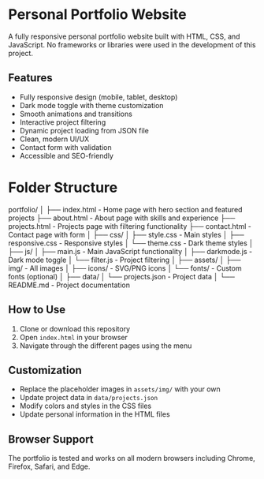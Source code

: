 # Personal Portfolio Website

A fully responsive personal portfolio website built with HTML, CSS, and JavaScript. No frameworks or libraries were used in the development of this project.

## Features

- Fully responsive design (mobile, tablet, desktop)
- Dark mode toggle with theme customization
- Smooth animations and transitions
- Interactive project filtering
- Dynamic project loading from JSON file
- Clean, modern UI/UX
- Contact form with validation
- Accessible and SEO-friendly

# Folder Structure

  portfolio/
  │
  ├── index.html - Home page with hero section and featured projects
  ├── about.html - About page with skills and experience
  ├── projects.html - Projects page with filtering functionality
  ├── contact.html - Contact page with form
  │
  ├── css/
  │ ├── style.css - Main styles
  │ ├── responsive.css - Responsive styles
  │ └── theme.css - Dark theme styles
  │
  ├── js/
  │ ├── main.js - Main JavaScript functionality
  │ ├── darkmode.js - Dark mode toggle
  │ └── filter.js - Project filtering
  │
  ├── assets/
  │ ├── img/ - All images
  │ ├── icons/ - SVG/PNG icons
  │ └── fonts/ - Custom fonts (optional)
  │
  ├── data/
  │ └── projects.json - Project data
  │
  └── README.md - Project documentation


## How to Use

1. Clone or download this repository
2. Open `index.html` in your browser
3. Navigate through the different pages using the menu

## Customization

- Replace the placeholder images in `assets/img/` with your own
- Update project data in `data/projects.json`
- Modify colors and styles in the CSS files
- Update personal information in the HTML files

## Browser Support

The portfolio is tested and works on all modern browsers including Chrome, Firefox, Safari, and Edge.



